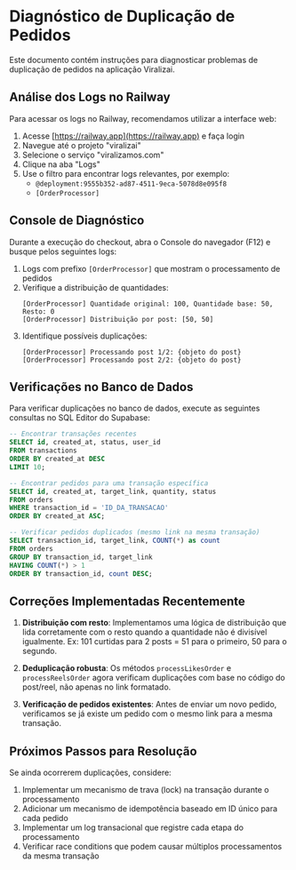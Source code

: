 # Diagnóstico de Duplicação de Pedidos

Este documento contém instruções para diagnosticar problemas de duplicação de pedidos na aplicação Viralizai.

## Análise dos Logs no Railway

Para acessar os logs no Railway, recomendamos utilizar a interface web:

1. Acesse [https://railway.app](https://railway.app) e faça login
2. Navegue até o projeto "viralizai"
3. Selecione o serviço "viralizamos.com"
4. Clique na aba "Logs"
5. Use o filtro para encontrar logs relevantes, por exemplo:
   - `@deployment:9555b352-ad87-4511-9eca-5078d8e095f8`
   - `[OrderProcessor]`

## Console de Diagnóstico

Durante a execução do checkout, abra o Console do navegador (F12) e busque pelos seguintes logs:

1. Logs com prefixo `[OrderProcessor]` que mostram o processamento de pedidos
2. Verifique a distribuição de quantidades:
   ```
   [OrderProcessor] Quantidade original: 100, Quantidade base: 50, Resto: 0
   [OrderProcessor] Distribuição por post: [50, 50]
   ```
3. Identifique possíveis duplicações:
   ```
   [OrderProcessor] Processando post 1/2: {objeto do post}
   [OrderProcessor] Processando post 2/2: {objeto do post}
   ```

## Verificações no Banco de Dados

Para verificar duplicações no banco de dados, execute as seguintes consultas no SQL Editor do Supabase:

```sql
-- Encontrar transações recentes
SELECT id, created_at, status, user_id 
FROM transactions 
ORDER BY created_at DESC 
LIMIT 10;

-- Encontrar pedidos para uma transação específica
SELECT id, created_at, target_link, quantity, status 
FROM orders 
WHERE transaction_id = 'ID_DA_TRANSACAO' 
ORDER BY created_at ASC;

-- Verificar pedidos duplicados (mesmo link na mesma transação)
SELECT transaction_id, target_link, COUNT(*) as count
FROM orders
GROUP BY transaction_id, target_link
HAVING COUNT(*) > 1
ORDER BY transaction_id, count DESC;
```

## Correções Implementadas Recentemente

1. **Distribuição com resto**: Implementamos uma lógica de distribuição que lida corretamente com o resto quando a quantidade não é divisível igualmente. Ex: 101 curtidas para 2 posts = 51 para o primeiro, 50 para o segundo.

2. **Deduplicação robusta**: Os métodos `processLikesOrder` e `processReelsOrder` agora verificam duplicações com base no código do post/reel, não apenas no link formatado.

3. **Verificação de pedidos existentes**: Antes de enviar um novo pedido, verificamos se já existe um pedido com o mesmo link para a mesma transação.

## Próximos Passos para Resolução

Se ainda ocorrerem duplicações, considere:

1. Implementar um mecanismo de trava (lock) na transação durante o processamento
2. Adicionar um mecanismo de idempotência baseado em ID único para cada pedido
3. Implementar um log transacional que registre cada etapa do processamento
4. Verificar race conditions que podem causar múltiplos processamentos da mesma transação 